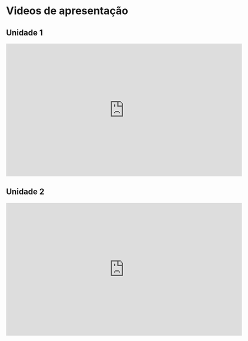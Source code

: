 # Videos de apresentação

## Unidade 1
<iframe src="https://unbbr.sharepoint.com/sites/Gruporequisitos/_layouts/15/embed.aspx?UniqueId=fe728b33-3f56-4900-ae61-d88b0034ff16&embed=%7B%22ust%22%3Atrue%2C%22hv%22%3A%22CopyEmbedCode%22%7D&referrer=StreamWebApp&referrerScenario=EmbedDialog.Create" width="640" height="360" frameborder="0" scrolling="no" allowfullscreen title="apresentação-20241111_220036-Gravação de Reunião.mp4"></iframe>

## Unidade 2
<iframe src="https://unbbr.sharepoint.com/sites/Gruporequisitos/_layouts/15/embed.aspx?UniqueId=f687742b-36a9-4886-987d-1827ce0e1364&embed=%7B%22ust%22%3Atrue%2C%22hv%22%3A%22CopyEmbedCode%22%7D&referrer=StreamWebApp&referrerScenario=EmbedDialog.Create" width="640" height="360" frameborder="0" scrolling="no" allowfullscreen title="Reunião em _General_-20241216_213002-Gravação de Reunião.mp4"></iframe>